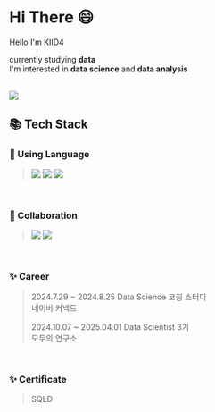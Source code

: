 <h1> Hi There 😄 </h1>

Hello I'm KIID4 

currently studying **data** <br>
I'm interested in **data science** and **data analysis** <br><br>

[<img src="https://img.shields.io/badge/Velog-20C997?style=flat-square&logo=velog&logoColor=white"/>](https://velog.io/@kiid4/series)

<h2> 📚 Tech Stack </h2>

### 📂 Using Language
> <img src="https://img.shields.io/badge/python-3670A0?style=for-the-badge&logo=python&logoColor=ffdd54"> <img src="https://img.shields.io/badge/java-%23ED8B00.svg?style=for-the-badge&logo=openjdk&logoColor=white">
> <img src="https://img.shields.io/badge/kotlin-%237F52FF.svg?style=for-the-badge&logo=kotlin&logoColor=white">

<br>

### 📂 Collaboration
> <img src="https://img.shields.io/badge/Notion-000000?style=for-the-badge&logo=Notion&logoColor=white"> <img src="https://img.shields.io/badge/Figma-F24E1E?style=for-the-badge&logo=Figma&logoColor=white">

<br>

### ✨ Career
> 2024.7.29 ~ 2024.8.25 Data Science 코칭 스터디 <br>
> 네이버 커넥트
> 
> 2024.10.07 ~ 2025.04.01 Data Scientist 3기 <br>
> 모두의 연구소

<br>

### ✨ Certificate
> SQLD
